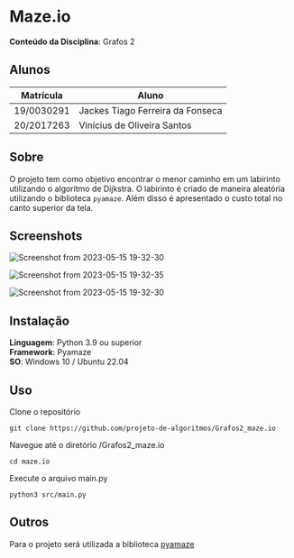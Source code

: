 # Maze.io

**Conteúdo da Disciplina**: Grafos 2<br>

## Alunos
|Matrícula | Aluno |
| -- | -- |
| 19/0030291  |  Jackes Tiago Ferreira da Fonseca |
| 20/2017263  |  Vinícius de Oliveira Santos |

## Sobre 
O projeto tem como objetivo encontrar o menor caminho em um labirinto utilizando o algoritmo de Dijkstra. O labirinto é criado de maneira aleatória utilizando o biblioteca `pyamaze`. Além disso é apresentado o custo total no canto superior da tela.

## Screenshots
![Screenshot from 2023-05-15 19-32-30](https://github.com/projeto-de-algoritmos/Grafos2_maze.io/assets/53023400/b188cd2a-0474-4be2-b14c-aedd60aec04e) </br>

![Screenshot from 2023-05-15 19-32-35](https://github.com/projeto-de-algoritmos/Grafos2_maze.io/assets/53023400/ea286337-12fe-40ba-952f-1a680c99aed8)</br>

![Screenshot from 2023-05-15 19-32-30](https://github.com/projeto-de-algoritmos/Grafos2_maze.io/assets/53023400/0f3e02c9-debd-4d89-a196-cf2bd0492254)

## Instalação 
**Linguagem**: Python 3.9 ou superior<br>
**Framework**: Pyamaze<br>
**SO**: Windows 10 / Ubuntu 22.04</br>

## Uso 
Clone o repositório

`git clone https://github.com/projeto-de-algoritmos/Grafos2_maze.io`

Navegue até o diretório /Grafos2_maze.io

`cd maze.io`

Execute o arquivo main.py

`python3 src/main.py`

## Outros 
Para o projeto será utilizada a biblioteca [pyamaze](https://pypi.org/project/pyamaze/)